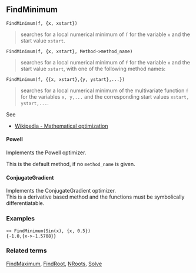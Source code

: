 ## FindMinimum

```
FindMinimum(f, {x, xstart})
```

> searches for a local numerical minimum of `f` for the variable `x` and the start value `xstart`. 

```
FindMinimum(f, {x, xstart}, Method->method_name)
```

> searches for a local numerical minimum of `f` for the variable `x` and the start value `xstart`, with one of the following method names:

```
FindMinimum(f, {{x, xstart},{y, ystart},...})
```

> searches for a local numerical minimum of the multivariate function `f` for the variables `x, y,...` and the corresponding start values `xstart, ystart,...`. 

See
* [Wikipedia - Mathematical optimization](https://en.wikipedia.org/wiki/Mathematical_optimization)

#### Powell

Implements the Powell optimizer. 

This is the default method, if no `method_name` is given.

#### ConjugateGradient

Implements the ConjugateGradient optimizer.  
This is a derivative based method and the functions must be symbolically differentiatable.

### Examples

```
>> FindMinimum(Sin(x), {x, 0.5}) 
{-1.0,{x->-1.5708}}
```

### Related terms 
[FindMaximum](FindMaximum.md), [FindRoot](FindRoot.md), [NRoots](NRoots.md), [Solve](Solve.md)
 
